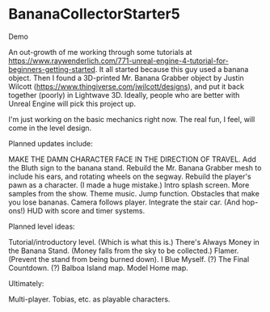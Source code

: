 # BananaCollectorStarter5
Demo

An out-growth of me working through some tutorials at https://www.raywenderlich.com/771-unreal-engine-4-tutorial-for-beginners-getting-started. It all started because this guy used a banana object. Then I found a 3D-printed Mr. Banana Grabber object by Justin Wilcott (https://www.thingiverse.com/jwilcott/designs), and put it back together (poorly) in Lightwave 3D. Ideally, people who are better with Unreal Engine will pick this project up. 

I'm just working on the basic mechanics right now. The real fun, I feel, will come in the level design. 

Planned updates include:

MAKE THE DAMN CHARACTER FACE IN THE DIRECTION OF TRAVEL.
Add the Bluth sign to the banana stand.
Rebuild the Mr. Banana Grabber mesh to include his ears, and rotating wheels on the segway.
Rebuild the player's pawn as a character. (I made a huge mistake.)
Intro splash screen.
More samples from the show.
Theme music.
Jump function.
Obstacles that make you lose bananas.
Camera follows player.
Integrate the stair car. (And hop-ons!)
HUD with score and timer systems.

Planned level ideas:

Tutorial/introductory level. (Which is what this is.)
There's Always Money in the Banana Stand. (Money falls from the sky to be collected.)
Flamer. (Prevent the stand from being burned down).
I Blue Myself. (?)
The Final Countdown. (?)
Balboa Island map.
Model Home map.

Ultimately:

Multi-player.
Tobias, etc. as playable characters.
